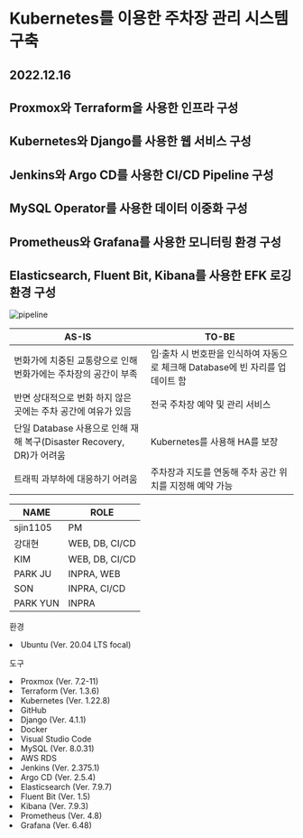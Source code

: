 # Kubernetes를 이용한 주차장 관리 시스템 구축
## 2022.12.16
## Proxmox와 Terraform을 사용한 인프라 구성
## Kubernetes와 Django를 사용한 웹 서비스 구성
## Jenkins와 Argo CD를 사용한 CI/CD Pipeline 구성
## MySQL Operator를 사용한 데이터 이중화 구성
## Prometheus와 Grafana를 사용한 모니터링 환경 구성
## Elasticsearch, Fluent Bit, Kibana를 사용한 EFK 로깅 환경 구성

![pipeline](https://user-images.githubusercontent.com/76959621/211154582-1379a656-ae30-4c0f-86fa-54a4d926e13a.png)

| AS-IS | TO-BE |
|-------|-------|
|번화가에 치중된 교통량으로 인해 번화가에는 주차장의 공간이 부족|입·출차 시 번호판을 인식하여 자동으로 체크해 Database에 빈 자리를 업데이트 함
|반면 상대적으로 번화 하지 않은 곳에는 주차 공간에 여유가 있음|전국 주차장 예약 및 관리 서비스
|단일 Database 사용으로 인해 재해 복구(Disaster Recovery, DR)가 어려움|Kubernetes를 사용해 HA를 보장
|트래픽 과부하에 대응하기 어려움|주차장과 지도를 연동해 주차 공간 위치를 지정해 예약 가능

|NAME|ROLE|
|----|----|
|sjin1105|PM
|강대현|WEB, DB, CI/CD
|KIM|WEB, DB, CI/CD
|PARK JU|INPRA, WEB
|SON|INPRA, CI/CD
|PARK YUN|INPRA

환경
<li>Ubuntu (Ver. 20.04 LTS focal)</li>

도구
<li>Proxmox (Ver. 7.2-11)</li>
<li>Terraform (Ver. 1.3.6)</li>
<li>Kubernetes (Ver. 1.22.8)</li>
<li>GitHub</li>
<li>Django (Ver. 4.1.1)</li>
<li>Docker</li>
<li>Visual Studio Code</li>
<li>MySQL (Ver. 8.0.31)</li>
<li>AWS RDS</li>
<li>Jenkins (Ver. 2.375.1)</li>
<li>Argo CD (Ver. 2.5.4)</li>
<li>Elasticsearch (Ver. 7.9.7)</li>
<li>Fluent Bit (Ver. 1.5)</li>
<li>Kibana (Ver. 7.9.3)</li>
<li>Prometheus (Ver. 4.8)</li>
<li>Grafana (Ver. 6.48)</li>
